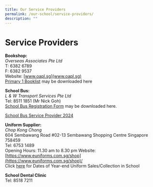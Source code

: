 ```yaml
---
title: Our Service Providers
permalink: /our-school/service-providers/
description: ""
---
```

# Service Providers

**Bookshop:**<br>
*Overseas Associates Pte Ltd*<br>
T: 6382 6789<br>
F: 6382 9537    
Website: [www.oapl.sg](www.oapl.sg) <br>
[Primary 1 Booklist](/files/P1%20Booklists%20for%202022_CPS.pdf) may be downloaded here

**School Bus:** <br>
*L &amp; W Transport Services Pte Ltd*<br>
Tel: 8511 1851 (Mr Nick Goh)<br>
[School Bus Registration Form](/files/Bus%20Registration%20Form%20for%202022%20Updated.pdf) may be downloaded here.

[School Bus Service Provider 2024](/files/cps%20website%20school%20bus%20operator%202024.pdf)


**Uniform Supplier:** <br>
*Chop Kong Chong*<br>
604 Sembawang Road #02-13
Sembawang Shopping Centre
Singapore 758459<br>
Tel: 6753 1489<br>
Opening Hours: 11.30 am to 8.30 pm
Website: [https://www.euniforms.com.sg/shop](https://www.euniforms.com.sg/shop)/<br>
Click [here](/files/school%20uniform.pdf)  for Dates of Year-end Uniform Sales/Collection in School

**School Dental Clinic**<br>
Tel: 8518 7211